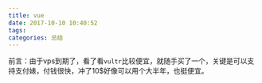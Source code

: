 ```yaml
---
title: vue
date: 2017-10-10 10:40:52
tags:
categories: 总结
---
```


前言：由于vps到期了，看了看`vultr`比较便宜，就随手买了一个，关键是可以支持支付婊，付钱很快，冲了10$好像可以用个大半年，也挺便宜。